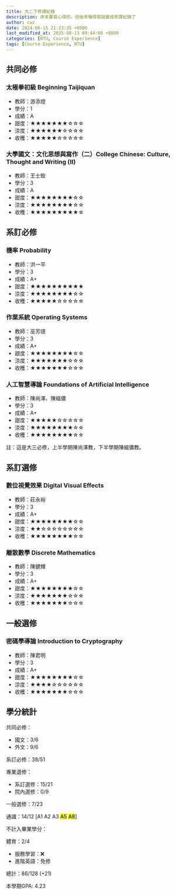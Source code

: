 ```yaml
---
title: 大二下修課紀錄
description: 原本要寫心得的，但後來懶得寫就變成修課紀錄了
author: cwz
date: 2024-06-15 21:23:35 +0800
last_modified_at: 2025-08-13 09:44:00 +0800
categories: [NTU, Course Experience]
tags: [Course Experience, NTU]
---
```




## 共同必修

### 太極拳初級 Beginning Taijiquan

- 教師：游添燈
- 學分：1
- 成績：A
- 甜度：<span class="clr-gold">★★★★★★★</span>☆☆☆
- 涼度：<span class="clr-gold">★★★★★★</span>☆☆☆☆
- 收穫：<span class="clr-gold">★★★★★</span>☆☆☆☆☆

### 大學國文：文化思想與寫作（二）College Chinese: Culture, Thought and Writing (Ⅱ)

- 教師：王士銓
- 學分：3
- 成績：A
- 甜度：<span class="clr-gold">★★★★★★★★</span>☆☆
- 涼度：<span class="clr-gold">★★★★★★★★</span>☆☆
- 收穫：<span class="clr-gold">★★★★★★★★★</span>☆



## 系訂必修

### 機率 Probability

- 教師：洪一平
- 學分：3
- 成績：A+
- 甜度：<span class="clr-gold">★★★★★★★★★★</span>
- 涼度：<span class="clr-gold">★★★★★★★★</span>☆☆
- 收穫：<span class="clr-gold">★★★★★</span>☆☆☆☆☆



### 作業系統 Operating Systems

- 教師：巫芳璟
- 學分：3
- 成績：A+
- 甜度：<span class="clr-gold">★★★★★★★★</span>☆☆
- 涼度：<span class="clr-gold">★★★★★★★</span>☆☆☆
- 收穫：<span class="clr-gold">★★★★★★★</span>☆☆☆



### 人工智慧導論 Foundations of Artificial Intelligence

- 教師：陳尚澤、陳縕儂
- 學分：3
- 成績：A+
- 甜度：<span class="clr-gold">★★★★★</span>☆☆☆☆☆
- 涼度：<span class="clr-gold">★★★★★★★★</span>☆☆
- 收穫：<span class="clr-gold">★★★★★★★★</span>☆☆

註：這是大三必修，上半學期陳尚澤教，下半學期陳縕儂教。



## 系訂選修

### 數位視覺效果 Digital Visual Effects

- 教師：莊永裕
- 學分：3
- 成績：A+
- 甜度：<span class="clr-gold">★★★★★★★★</span>☆☆
- 涼度：<span class="clr-gold">★★</span>☆☆☆☆☆☆☆☆
- 收穫：<span class="clr-gold">★★★★★★★★</span>☆☆



### 離散數學 Discrete Mathematics

- 教師：陳健輝
- 學分：3
- 成績：A+
- 甜度：<span class="clr-gold">★★★★★★★★</span>☆☆
- 涼度：<span class="clr-gold">★★★★★★★</span>☆☆☆
- 收穫：<span class="clr-gold">★★★★★★★</span>☆☆☆



## 一般選修

### 密碼學導論 Introduction to Cryptography

- 教師：陳君明
- 學分：3
- 成績：A+
- 甜度：<span class="clr-gold">★★★★★★★★</span>☆☆
- 涼度：<span class="clr-gold">★★★★</span>☆☆☆☆☆☆
- 收穫：<span class="clr-gold">★★★★★★★</span>☆☆☆



## 學分統計

共同必修：
- 國文：3/6
- 外文：9/6

系訂必修：38/51

專業選修：
- 系訂選修：15/21
- 院內選修：0/9

一般選修：7/23

通識：14/12 [A1 A2 A3 <mark>A5</mark> <mark>A8</mark>]

不計入畢業學分：

體育：2/4
- 服務學習：❌
- 進階英語：免修

總計：86/128 (+21)

本學期GPA: 4.23
